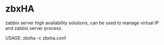 zbxHA
=====

zabbix server high availability solutions, can be used to manage virtual IP and zabbix server process.

USAGE:
zbxha -c zbxha.conf

